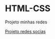 # HTML-CSS
Projeto minhas redes

 <a href="https://wrancler.github.io/projeto-social/>Executar"> Projeto redes socias</a>